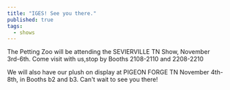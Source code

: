```yaml
---
title: "IGES! See you there."
published: true
tags:
  - shows
---
```


The Petting Zoo will be attending the 
SEVIERVILLE TN Show, November 3rd-6th. Come visit with us,stop by Booths 2108-2110 and 2208-2210
 
We will also have our plush on display at
PIGEON FORGE TN November 4th-8th, in 
Booths b2 and b3. Can't wait to see you there!
